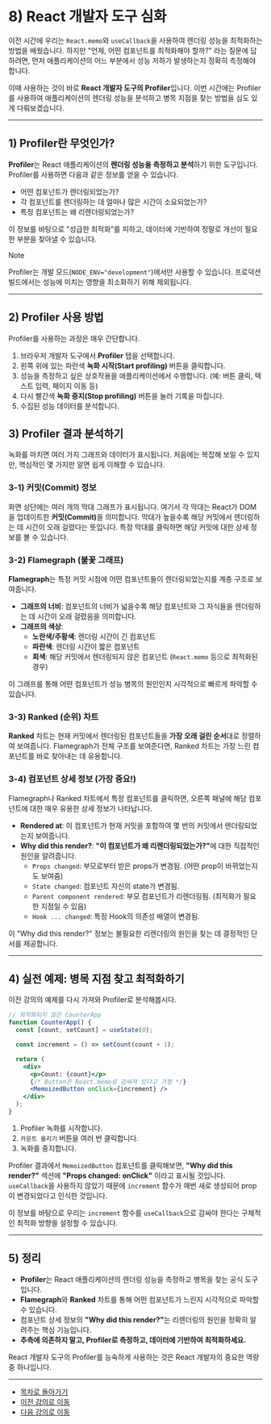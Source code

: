 # 8) React 개발자 도구 심화

이전 시간에 우리는 `React.memo`와 `useCallback`을 사용하여 렌더링 성능을 최적화하는 방법을 배웠습니다. 하지만 "언제, 어떤 컴포넌트를 최적화해야 할까?" 라는 질문에 답하려면, 먼저 애플리케이션의 어느 부분에서 성능 저하가 발생하는지 정확히 측정해야 합니다.

이때 사용하는 것이 바로 **React 개발자 도구의 Profiler**입니다. 이번 시간에는 Profiler를 사용하여 애플리케이션의 렌더링 성능을 분석하고 병목 지점을 찾는 방법을 심도 있게 다뤄보겠습니다.

---

## 1) Profiler란 무엇인가?

**Profiler**는 React 애플리케이션의 **렌더링 성능을 측정하고 분석**하기 위한 도구입니다. Profiler를 사용하면 다음과 같은 정보를 얻을 수 있습니다.

-   어떤 컴포넌트가 렌더링되었는가?
-   각 컴포넌트를 렌더링하는 데 얼마나 많은 시간이 소요되었는가?
-   특정 컴포넌트는 왜 리렌더링되었는가?

이 정보를 바탕으로 "성급한 최적화"를 피하고, 데이터에 기반하여 정말로 개선이 필요한 부분을 찾아낼 수 있습니다.

> [!NOTE]
> Profiler는 개발 모드(`NODE_ENV="development"`)에서만 사용할 수 있습니다. 프로덕션 빌드에서는 성능에 미치는 영향을 최소화하기 위해 제외됩니다.

---

## 2) Profiler 사용 방법

Profiler를 사용하는 과정은 매우 간단합니다.

1.  브라우저 개발자 도구에서 **Profiler** 탭을 선택합니다.
2.  왼쪽 위에 있는 파란색 **녹화 시작(Start profiling)** 버튼을 클릭합니다.
3.  성능을 측정하고 싶은 상호작용을 애플리케이션에서 수행합니다. (예: 버튼 클릭, 텍스트 입력, 페이지 이동 등)
4.  다시 빨간색 **녹화 중지(Stop profiling)** 버튼을 눌러 기록을 마칩니다.
5.  수집된 성능 데이터를 분석합니다.

## 3) Profiler 결과 분석하기

녹화를 마치면 여러 가지 그래프와 데이터가 표시됩니다. 처음에는 복잡해 보일 수 있지만, 핵심적인 몇 가지만 알면 쉽게 이해할 수 있습니다.

### 3-1) 커밋(Commit) 정보

화면 상단에는 여러 개의 막대 그래프가 표시됩니다. 여기서 각 막대는 React가 DOM을 업데이트한 <strong>커밋(Commit)</strong>을 의미합니다. 막대가 높을수록 해당 커밋에서 렌더링하는 데 시간이 오래 걸렸다는 뜻입니다. 특정 막대를 클릭하면 해당 커밋에 대한 상세 정보를 볼 수 있습니다.

### 3-2) Flamegraph (불꽃 그래프)

**Flamegraph**는 특정 커밋 시점에 어떤 컴포넌트들이 렌더링되었는지를 계층 구조로 보여줍니다.

-   **그래프의 너비**: 컴포넌트의 너비가 넓을수록 해당 컴포넌트와 그 자식들을 렌더링하는 데 시간이 오래 걸렸음을 의미합니다.
-   **그래프의 색상**:
    -   **노란색/주황색**: 렌더링 시간이 긴 컴포넌트
    -   **파란색**: 렌더링 시간이 짧은 컴포넌트
    -   **회색**: 해당 커밋에서 렌더링되지 않은 컴포넌트 (`React.memo` 등으로 최적화된 경우)

이 그래프를 통해 어떤 컴포넌트가 성능 병목의 원인인지 시각적으로 빠르게 파악할 수 있습니다.

### 3-3) Ranked (순위) 차트

**Ranked** 차트는 현재 커밋에서 렌더링된 컴포넌트들을 **가장 오래 걸린 순서**대로 정렬하여 보여줍니다. Flamegraph가 전체 구조를 보여준다면, Ranked 차트는 가장 느린 컴포넌트를 바로 찾아내는 데 유용합니다.

### 3-4) 컴포넌트 상세 정보 (가장 중요!)

Flamegraph나 Ranked 차트에서 특정 컴포넌트를 클릭하면, 오른쪽 패널에 해당 컴포넌트에 대한 매우 유용한 상세 정보가 나타납니다.

-   **Rendered at**: 이 컴포넌트가 현재 커밋을 포함하여 몇 번의 커밋에서 렌더링되었는지 보여줍니다.
-   **Why did this render?**: <strong>"이 컴포넌트가 왜 리렌더링되었는가?"</strong>에 대한 직접적인 원인을 알려줍니다.
    -   `Props changed`: 부모로부터 받은 props가 변경됨. (어떤 prop이 바뀌었는지도 보여줌)
    -   `State changed`: 컴포넌트 자신의 state가 변경됨.
    -   `Parent component rendered`: 부모 컴포넌트가 리렌더링됨. (최적화가 필요한 지점일 수 있음)
    -   `Hook ... changed`: 특정 Hook의 의존성 배열이 변경됨.

이 "Why did this render?" 정보는 불필요한 리렌더링의 원인을 찾는 데 결정적인 단서를 제공합니다.

---

## 4) 실전 예제: 병목 지점 찾고 최적화하기

이전 강의의 예제를 다시 가져와 Profiler로 분석해봅시다.

```jsx
// 최적화되지 않은 CounterApp
function CounterApp() {
  const [count, setCount] = useState(0);

  const increment = () => setCount(count + 1);

  return (
    <div>
      <p>Count: {count}</p>
      {/* Button은 React.memo로 감싸져 있다고 가정 */}
      <MemoizedButton onClick={increment} />
    </div>
  );
}
```

1.  Profiler 녹화를 시작합니다.
2.  `카운트 올리기` 버튼을 여러 번 클릭합니다.
3.  녹화를 중지합니다.

Profiler 결과에서 `MemoizedButton` 컴포넌트를 클릭해보면, **"Why did this render?"** 섹션에 **"Props changed: onClick"** 이라고 표시될 것입니다. `useCallback`을 사용하지 않았기 때문에 `increment` 함수가 매번 새로 생성되어 prop이 변경되었다고 인식한 것입니다.

이 정보를 바탕으로 우리는 `increment` 함수를 `useCallback`으로 감싸야 한다는 구체적인 최적화 방향을 설정할 수 있습니다.

---

## 5) 정리

-   **Profiler**는 React 애플리케이션의 렌더링 성능을 측정하고 병목을 찾는 공식 도구입니다.
-   **Flamegraph**와 **Ranked** 차트를 통해 어떤 컴포넌트가 느린지 시각적으로 파악할 수 있습니다.
-   컴포넌트 상세 정보의 <strong>"Why did this render?"</strong>는 리렌더링의 원인을 정확히 알려주는 핵심 기능입니다.
-   **추측에 의존하지 말고, Profiler로 측정하고, 데이터에 기반하여 최적화하세요.**

React 개발자 도구의 Profiler를 능숙하게 사용하는 것은 React 개발자의 중요한 역량 중 하나입니다.

---

- [목차로 돌아가기](./README.md)
- [이전 강의로 이동](./07-Rendering-Optimization.md)
- [다음 강의로 이동](./09-Intro-to-Testing.md)
